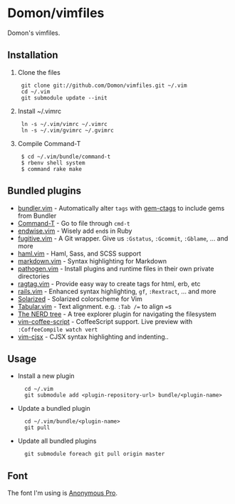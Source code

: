 # Domon/vimfiles

Domon's vimfiles.


## Installation

1. Clone the files

        git clone git://github.com/Domon/vimfiles.git ~/.vim
        cd ~/.vim
        git submodule update --init

2. Install ~/.vimrc

        ln -s ~/.vim/vimrc ~/.vimrc
        ln -s ~/.vim/gvimrc ~/.gvimrc

3. Compile Command-T

        $ cd ~/.vim/bundle/command-t
        $ rbenv shell system
        $ command rake make

## Bundled plugins

* [bundler.vim][bundler-vim] - Automatically alter `tags` with [gem-ctags][] to include gems from Bundler 
* [Command-T][command-t]     - Go to file through `cmd-t`
* [endwise.vim][endwise]     - Wisely add `end`s in Ruby
* [fugitive.vim][fugitive]   - A Git wrapper. Give us `:Gstatus`, `:Gcommit`, `:Gblame`, ... and more
* [haml.vim][haml-vim]       - Haml, Sass, and SCSS support
* [markdown.vim][markdown]   - Syntax highlighting for Markdown
* [pathogen.vim][pathogen]   - Install plugins and runtime files in their own private directories
* [ragtag.vim][ragtag]       - Provide easy way to create tags for html, erb, etc
* [rails.vim][rails]         - Enhanced syntax highlighting, `gf`, `:Rextract`, ... and more
* [Solarized][solarized]     - Solarized colorscheme for Vim
* [Tabular.vim][tabular]     - Text alignment. e.g. `:Tab /=` to align `=`s
* [The NERD tree][nerd-tree] - A tree explorer plugin for navigating the filesystem
* [vim-coffee-script][]      - CoffeeScript support. Live preview with `:CoffeeCompile watch vert`
* [vim-cjsx][]               - CJSX syntax highlighting and indenting..

[bundler-vim]: https://github.com/tpope/vim-bundler
[gem-ctags]: https://github.com/tpope/gem-ctags
[command-t]: https://github.com/wincent/Command-T
[endwise]: https://github.com/tpope/vim-endwise
[fugitive]: https://github.com/tpope/vim-fugitive/
[haml-vim]: https://github.com/tpope/vim-haml
[markdown]: https://github.com/tpope/vim-markdown
[pathogen]: https://github.com/tpope/vim-pathogen
[ragtag]: https://github.com/tpope/vim-ragtag
[rails]: https://github.com/tpope/vim-rails
[solarized]: https://github.com/altercation/vim-colors-solarized
[tabular]: https://github.com/godlygeek/tabular
[nerd-tree]: https://github.com/scrooloose/nerdtree
[vim-coffee-script]: https://github.com/kchmck/vim-coffee-script
[vim-cjsx]: https://github.com/mtscout6/vim-cjsx


## Usage

* Install a new plugin

        cd ~/.vim
        git submodule add <plugin-repository-url> bundle/<plugin-name>

* Update a bundled plugin

        cd ~/.vim/bundle/<plugin-name>
        git pull

* Update all bundled plugins

        git submodule foreach git pull origin master

## Font

The font I'm using is [Anonymous Pro](http://www.ms-studio.com/FontSales/anonymouspro.html).

